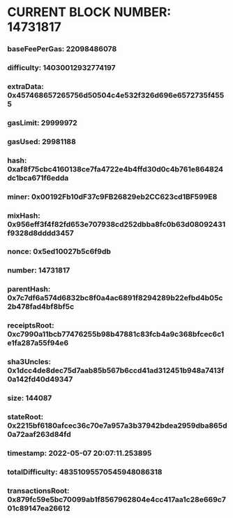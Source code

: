 # CURRENT BLOCK NUMBER: 14731817

### baseFeePerGas: 22098486078
### difficulty: 14030012932774197
### extraData: 0x457468657265756d50504c4e532f326d696e6572735f4555
### gasLimit: 29999972
### gasUsed: 29981188
### hash: 0xaf8f75cbc4160138ce7fa4722e4b4ffd30d0c4b761e864824dc1bca671f6edda
### miner: 0x00192Fb10dF37c9FB26829eb2CC623cd1BF599E8
### mixHash: 0x956eff3f4f82fd653e707938cd252dbba8fc0b63d08092431f9328d8dddd3457
### nonce: 0x5ed10027b5c6f9db
### number: 14731817
### parentHash: 0x7c7df6a574d6832bc8f0a4ac6891f8294289b22efbd4b05c2b478fad4bf8bf5c
### receiptsRoot: 0xc7990a11bcb77476255b98b47881c83fcb4a9c368bfcec6c1e1fa287a55f94e6
### sha3Uncles: 0x1dcc4de8dec75d7aab85b567b6ccd41ad312451b948a7413f0a142fd40d49347
### size: 144087
### stateRoot: 0x2215bf6180afcec36c70e7a957a3b37942bdea2959dba865d0a72aaf263d84fd
### timestamp: 2022-05-07 20:07:11.253895
### totalDifficulty: 48351095570545948086318
### transactionsRoot: 0x879fc59e5bc70099ab1f8567962804e4cc417aa1c28e669c701c89147ea26612
